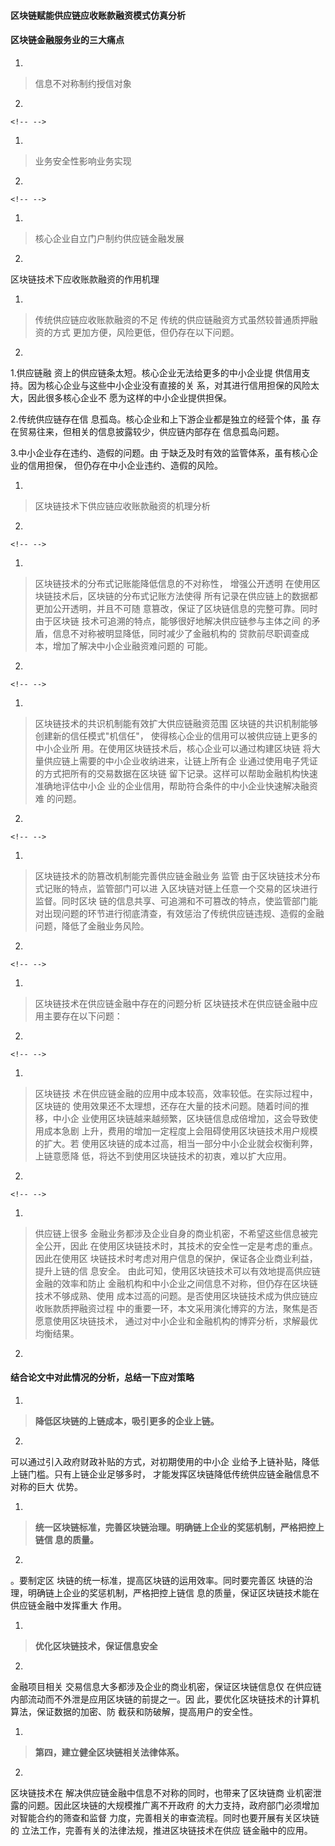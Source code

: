 #### 区块链赋能供应链应收账款融资模式仿真分析

#### 区块链金融服务业的三大痛点 

1.  

> 信息不对称制约授信对象

2.  

```{=html}
<!-- -->
```
1.  

> 业务安全性影响业务实现

2.  

```{=html}
<!-- -->
```
1.  

> 核心企业自立门户制约供应链金融发展

2.  

区块链技术下应收账款融资的作用机理

1.  

> 传统供应链应收账款融资的不足
> 传统的供应链融资方式虽然较普通质押融资的方式
> 更加方便，风险更低，但仍存在以下问题。

2.  

1.供应链融 资上的供应链条太短。核心企业无法给更多的中小企业提
供信用支持。因为核心企业与这些中小企业没有直接的关
系，对其进行信用担保的风险太大，因此很多核心企业不
愿为这样的中小企业提供担保。

2.传统供应链存在信 息孤岛。核心企业和上下游企业都是独立的经营个体，虽
存在贸易往来，但相关的信息披露较少，供应链内部存在 信息孤岛问题。

3.中小企业存在违约、造假的问题。由
于缺乏及时有效的监管体系，虽有核心企业的信用担保，
但仍存在中小企业违约、造假的风险。

1.  

> 区块链技术下供应链应收账款融资的机理分析

2.  

```{=html}
<!-- -->
```
1.  

> 区块链技术的分布式记账能降低信息的不对称性， 增强公开透明
> 在使用区块链技术后，区块链的分布式记账方法使得
> 所有记录在供应链上的数据都更加公开透明，并且不可随
> 意篡改，保证了区块链信息的完整可靠。同时由于区块链
> 技术可追溯的特点，能够很好地解决供应链参与主体之间
> 的矛盾，信息不对称被明显降低，同时减少了金融机构的
> 贷款前尽职调查成本，增加了解决中小企业融资难问题的 可能。

2.  

```{=html}
<!-- -->
```
1.  

> 区块链技术的共识机制能有效扩大供应链融资范围
> 区块链的共识机制能够创建新的信任模式"机信任"，
> 使得核心企业的信用可以被供应链上更多的中小企业所
> 用。在使用区块链技术后，核心企业可以通过构建区块链
> 将大量供应链上需要的中小企业收纳进来，让链上所有企
> 业通过使用电子凭证的方式把所有的交易数据在区块链
> 留下记录。这样可以帮助金融机构快速准确地评估中小企
> 业的企业信用，帮助符合条件的中小企业快速解决融资难 的问题。

2.  

```{=html}
<!-- -->
```
1.  

> 区块链技术的防篡改机制能完善供应链金融业务 监管
> 由于区块链技术分布式记账的特点，监管部门可以进
> 入区块链对链上任意一个交易的区块进行监督。同时区块
> 链的信息共享、可追溯和不可篡改的特点，使监管部门能
> 对出现问题的环节进行彻底清查，有效惩治了传统供应链违规、造假的金融问题，降低了金融业务风险。

2.  

```{=html}
<!-- -->
```
1.  

> 区块链技术在供应链金融中存在的问题分析
> 区块链技术在供应链金融中应用主要存在以下问题：

2.  

```{=html}
<!-- -->
```
1.  

> 区块链技
> 术在供应链金融的应用中成本较高，效率较低。在实际过程中，区块链的
> 使用效果还不太理想，还存在大量的技术问题。随着时间的推移，中小企
> 业使用区块链越来越频繁，区块链信息成倍增加，这会导致使用成本急剧
> 上升，费用的增加一定程度上会阻碍使用区块链技术用户规模的扩大。若
> 使用区块链的成本过高，相当一部分中小企业就会权衡利弊，上链意愿降
> 低，将达不到使用区块链技术的初衷，难以扩大应用。

2.  

```{=html}
<!-- -->
```
1.  

> 供应链上很多
> 金融业务都涉及企业自身的商业机密，不希望这些信息被完全公开，因此
> 在使用区块链技术时，其技术的安全性一定是考虑的重点。因此在使用区
> 块链技术时考虑对用户信息的保护，保证各企业商业利益，提升上链的信
> 息安全。 由此可知，使用区块链技术可以有效地提高供应链金融的效率和防止
> 金融机构和中小企业之间信息不对称，但仍存在区块链技术不够成熟、使用
> 成本过高的问题。是否使用区块链技术成为供应链应收账款质押融资过程
> 中的重要一环，本文采用演化博弈的方法，聚焦是否愿意使用区块链技术，
> 通过对中小企业和金融机构的博弈分析，求解最优均衡结果。

2.  

#### 结合论文中对此情况的分析，总结一下应对策略 

1.  

> **降低区块链的上链成本，吸引更多的企业上链。**

2.  

可以通过引入政府财政补贴的方式，对初期使用的中小企
业给予上链补贴，降低上链门槛。只有上链企业足够多时，
才能发挥区块链降低传统供应链金融信息不对称的巨大 优势。

1.  

> **统一区块链标准，完善区块链治理。明确链上企业的奖惩机制，严格把控上链信
> 息的质量。**

2.  

。要制定区 块链的统一标准，提高区块链的运用效率。同时要完善区
块链的治理，明确链上企业的奖惩机制，严格把控上链信
息的质量，保证区块链技术能在供应链金融中发挥重大 作用。

1.  

> **优化区块链技术，保证信息安全**

2.  

金融项目相关 交易信息大多都涉及企业的商业机密，保证区块链信息仅
在供应链内部流动而不外泄是应用区块链的前提之一。因
此，要优化区块链技术的计算机算法，保证数据的加密、防
截获和防破解，提高用户的安全性。

1.  

> **第四，建立健全区块链相关法律体系。**

2.  

区块链技术在 解决供应链金融中信息不对称的同时，也带来了区块链商
业机密泄露的问题。因此区块链的大规模推广离不开政府
的大力支持，政府部门必须增加对智能合约的筛查和监督
力度，完善相关的审查流程。同时也要开展有关区块链的
立法工作，完善有关的法律法规，推进区块链技术在供应 链金融中的应用。
